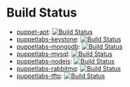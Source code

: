 Build Status
============

* [puppet-apt](https://github.com/branan/puppet-apt):          [![Build Status](https://secure.travis-ci.org/branan/puppet-apt.png)](http://travis-ci.org/branan/puppet-apt) 
* [puppetlabs-keystone](https://github.com/branan/puppetlabs-keystone): [![Build Status](https://secure.travis-ci.org/branan/puppetlabs-keystone.png)](http://travis-ci.org/branan/puppetlabs-keystone)
* [puppetlabs-mongodb](https://github.com/branan/puppetlabs-mongodb):  [![Build Status](https://secure.travis-ci.org/branan/puppetlabs-mongodb.png)](http://travis-ci.org/branan/puppetlabs-mongodb)
* [puppetlabs-mysql](https://github.com/branan/puppetlabs-mysql):   [![Build Status](https://secure.travis-ci.org/branan/puppetlabs-mysql.png)](http://travis-ci.org/branan/puppetlabs-mysql)
* [puppetlabs-nodejs](https://github.com/branan/puppetlabs-nodejs):  [![Build Status](https://secure.travis-ci.org/branan/puppetlabs-nodejs.png)](http://travis-ci.org/branan/puppetlabs-nodejs)
* [puppetlabs-rabbitmq](https://github.com/branan/puppetlabs-rabbitmq): [![Build Status](https://secure.travis-ci.org/branan/puppetlabs-rabbitmq.png)](http://travis-ci.org/branan/puppetlabs-rabbitmq)
* [puppetlabs-tftp](https://github.com/branan/puppetlabs-tftp):     [![Build Status](https://secure.travis-ci.org/branan/puppetlabs-tftp.png)](http://travis-ci.org/branan/puppetlabs-tftp)

